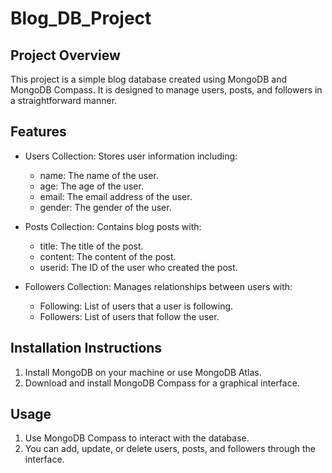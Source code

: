 # Blog_DB_Project

## Project Overview
This project is a simple blog database created using MongoDB and MongoDB Compass. It is designed to manage users, posts, and followers in a straightforward manner.

## Features
- Users Collection: Stores user information including:
  - name: The name of the user.
  - age: The age of the user.
  - email: The email address of the user.
  - gender: The gender of the user.
  
- Posts Collection: Contains blog posts with:
  - title: The title of the post.
  - content: The content of the post.
  - userid: The ID of the user who created the post.

- Followers Collection: Manages relationships between users with:
  - Following: List of users that a user is following.
  - Followers: List of users that follow the user.

## Installation Instructions
1. Install MongoDB on your machine or use MongoDB Atlas.
2. Download and install MongoDB Compass for a graphical interface.

## Usage
1. Use MongoDB Compass to interact with the database.
2. You can add, update, or delete users, posts, and followers through the interface.
